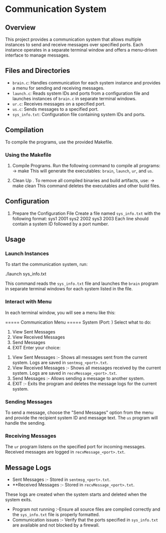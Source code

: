 # Communication System

## Overview
This project provides a communication system that allows multiple instances to send and receive messages over specified ports. Each instance operates in a separate terminal window and offers a menu-driven interface to manage messages.

## Files and Directories

- `brain.c`: Handles communication for each system instance and provides a menu for sending and receiving messages.
- `launch.c`: Reads system IDs and ports from a configuration file and launches instances of `brain.c` in separate terminal windows.
- `ur.c`: Receives messages on a specified port.
- `us.c`: Sends messages to a specified port.
- `sys_info.txt`: Configuration file containing system IDs and ports.

## Compilation

To compile the programs, use the provided Makefile.

### Using the Makefile

1. Compile Programs. Run the following command to compile all programs:
    -> make
   This will generate the executables: `brain`, `launch`, `ur`, and `us`.

2. Clean Up . To remove all compiled binaries and build artifacts, use:
   -> make clean
   This command deletes the executables and other build files.

## Configuration

1. Prepare the Configuration File
   Create a file named `sys_info.txt` with the following format:
   sys1 2001
   sys2 2002
   sys3 2003
   Each line should contain a system ID followed by a port number.

## Usage
### Launch Instances
To start the communication system, run:

./launch sys_info.txt

This command reads the `sys_info.txt` file and launches the `brain` program in separate terminal windows for each system listed in the file.

### Interact with Menu

In each terminal window, you will see a menu like this:

===== Communication Menu =====
System <number> (Port: <port>)
Select what to do:
1) View Sent Messages
2) View Received Messages
3) Send Messages
4) EXIT
Enter your choice:

1. View Sent Messages :- Shows all messages sent from the current system. Logs are saved in `sentmsg_<port>.txt`.
2. View Received Messages :- Shows all messages received by the current system. Logs are saved in `recvMessage_<port>.txt`.
3. Send Messages :- Allows sending a message to another system.
4. EXIT :- Exits the program and deletes the message logs for the current system.

### Sending Messages

To send a message, choose the "Send Messages" option from the menu and provide the recipient system ID and message text. The `us` program will handle the sending.

### Receiving Messages

The `ur` program listens on the specified port for incoming messages. Received messages are logged in `recvMessage_<port>.txt`.

## Message Logs

- Sent Messages :- Stored in `sentmsg_<port>.txt`.
- **Received Messages :- Stored in `recvMessage_<port>.txt`.

These logs are created when the system starts and deleted when the system exits.


- Program not running :-Ensure all source files are compiled correctly and the `sys_info.txt` file is properly formatted.
- Communication issues :- Verify that the ports specified in `sys_info.txt` are available and not blocked by a firewall.

